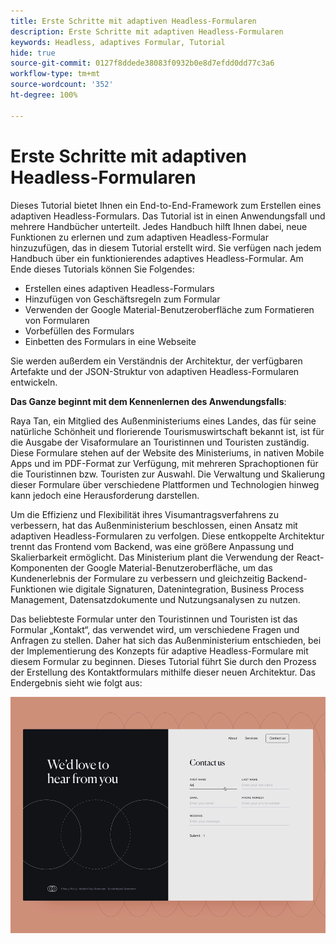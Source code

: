 ```yaml
---
title: Erste Schritte mit adaptiven Headless-Formularen
description: Erste Schritte mit adaptiven Headless-Formularen
keywords: Headless, adaptives Formular, Tutorial
hide: true
source-git-commit: 0127f8ddede38083f0932b0e8d7efdd0dd77c3a6
workflow-type: tm+mt
source-wordcount: '352'
ht-degree: 100%

---
```



# Erste Schritte mit adaptiven Headless-Formularen

Dieses Tutorial bietet Ihnen ein End-to-End-Framework zum Erstellen eines adaptiven Headless-Formulars. Das Tutorial ist in einen Anwendungsfall und mehrere Handbücher unterteilt. Jedes Handbuch hilft Ihnen dabei, neue Funktionen zu erlernen und zum adaptiven Headless-Formular hinzuzufügen, das in diesem Tutorial erstellt wird. Sie verfügen nach jedem Handbuch über ein funktionierendes adaptives Headless-Formular. Am Ende dieses Tutorials können Sie Folgendes:

* Erstellen eines adaptiven Headless-Formulars
* Hinzufügen von Geschäftsregeln zum Formular
* Verwenden der Google Material-Benutzeroberfläche zum Formatieren von Formularen
* Vorbefüllen des Formulars
* Einbetten des Formulars in eine Webseite

Sie werden außerdem ein Verständnis der Architektur, der verfügbaren Artefakte und der JSON-Struktur von adaptiven Headless-Formularen entwickeln.

**Das Ganze beginnt mit dem Kennenlernen des Anwendungsfalls**:

Raya Tan, ein Mitglied des Außenministeriums eines Landes, das für seine natürliche Schönheit und florierende Tourismuswirtschaft bekannt ist, ist für die Ausgabe der Visaformulare an Touristinnen und Touristen zuständig. Diese Formulare stehen auf der Website des Ministeriums, in nativen Mobile Apps und im PDF-Format zur Verfügung, mit mehreren Sprachoptionen für die Touristinnen bzw. Touristen zur Auswahl. Die Verwaltung und Skalierung dieser Formulare über verschiedene Plattformen und Technologien hinweg kann jedoch eine Herausforderung darstellen.

Um die Effizienz und Flexibilität ihres Visumantragsverfahrens zu verbessern, hat das Außenministerium beschlossen, einen Ansatz mit adaptiven Headless-Formularen zu verfolgen. Diese entkoppelte Architektur trennt das Frontend vom Backend, was eine größere Anpassung und Skalierbarkeit ermöglicht. Das Ministerium plant die Verwendung der React-Komponenten der Google Material-Benutzeroberfläche, um das Kundenerlebnis der Formulare zu verbessern und gleichzeitig Backend-Funktionen wie digitale Signaturen, Datenintegration, Business Process Management, Datensatzdokumente und Nutzungsanalysen zu nutzen.

Das beliebteste Formular unter den Touristinnen und Touristen ist das Formular „Kontakt“, das verwendet wird, um verschiedene Fragen und Anfragen zu stellen. Daher hat sich das Außenministerium entschieden, bei der Implementierung des Konzepts für adaptive Headless-Formulare mit diesem Formular zu beginnen. Dieses Tutorial führt Sie durch den Prozess der Erstellung des Kontaktformulars mithilfe dieser neuen Architektur. Das Endergebnis sieht wie folgt aus:

![Adaptives Headless-Formular „Kontakt“](assets/contact-us-headless-adaptive-forms.png)